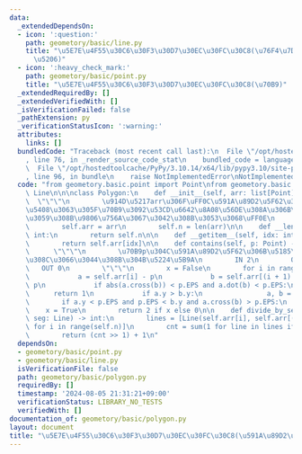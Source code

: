 ```yaml
---
data:
  _extendedDependsOn:
  - icon: ':question:'
    path: geometory/basic/line.py
    title: "\u5E7E\u4F55\u30C6\u30F3\u30D7\u30EC\u30FC\u30C8(\u76F4\u7DDA\u30FB\u7DDA\
      \u5206)"
  - icon: ':heavy_check_mark:'
    path: geometory/basic/point.py
    title: "\u5E7E\u4F55\u30C6\u30F3\u30D7\u30EC\u30FC\u30C8(\u70B9)"
  _extendedRequiredBy: []
  _extendedVerifiedWith: []
  _isVerificationFailed: false
  _pathExtension: py
  _verificationStatusIcon: ':warning:'
  attributes:
    links: []
  bundledCode: "Traceback (most recent call last):\n  File \"/opt/hostedtoolcache/PyPy/3.10.14/x64/lib/pypy3.10/site-packages/onlinejudge_verify/documentation/build.py\"\
    , line 76, in _render_source_code_stat\n    bundled_code = language.bundle(\n\
    \  File \"/opt/hostedtoolcache/PyPy/3.10.14/x64/lib/pypy3.10/site-packages/onlinejudge_verify/languages/python.py\"\
    , line 96, in bundle\n    raise NotImplementedError\nNotImplementedError\n"
  code: "from geometory.basic.point import Point\nfrom geometory.basic.line import\
    \ Line\n\n\nclass Polygon:\n    def __init__(self, arr: list[Point]):\n      \
    \  \"\"\"\n        \u914D\u5217arr\u306F\uFF0C\u591A\u89D2\u5F62\u306E\u96A3\u308A\
    \u5408\u3063\u305F\u70B9\u3092\u53CD\u6642\u8A08\u56DE\u308A\u306B\u8A2A\u554F\
    \u3059\u308B\u9806\u756A\u3067\u3042\u308B\u3053\u3068\uFF0E\n        \"\"\"\n\
    \        self.arr = arr\n        self.n = len(arr)\n\n    def __len__(self) ->\
    \ int:\n        return self.n\n\n    def __getitem__(self, idx: int) -> Point:\n\
    \        return self.arr[idx]\n\n    def contains(self, p: Point) -> int:\n  \
    \      \"\"\"\n        \u70B9p\u304C\u591A\u89D2\u5F62\u306B\u5185\u5305\u3055\
    \u308C\u3066\u3044\u308B\u304B\u5224\u5B9A\n        IN 2\n        ON 1\n     \
    \   OUT 0\n        \"\"\"\n        x = False\n        for i in range(self.n):\n\
    \            a = self.arr[i] - p\n            b = self.arr[(i + 1) % self.n] -\
    \ p\n            if abs(a.cross(b)) < p.EPS and a.dot(b) < p.EPS:\n          \
    \      return 1\n            if a.y > b.y:\n                a, b = b, a\n    \
    \        if a.y < p.EPS and p.EPS < b.y and a.cross(b) > p.EPS:\n            \
    \    x = True\n        return 2 if x else 0\n\n    def divide_by_segment(self,\
    \ seg: Line) -> int:\n        lines = [Line(self.arr[i], self.arr[(i + 1) % self.n])\
    \ for i in range(self.n)]\n        cnt = sum(1 for line in lines if line.intersect(seg))\n\
    \        return (cnt >> 1) + 1\n"
  dependsOn:
  - geometory/basic/point.py
  - geometory/basic/line.py
  isVerificationFile: false
  path: geometory/basic/polygon.py
  requiredBy: []
  timestamp: '2024-08-05 21:31:21+09:00'
  verificationStatus: LIBRARY_NO_TESTS
  verifiedWith: []
documentation_of: geometory/basic/polygon.py
layout: document
title: "\u5E7E\u4F55\u30C6\u30F3\u30D7\u30EC\u30FC\u30C8(\u591A\u89D2\u5F62)"
---
```

